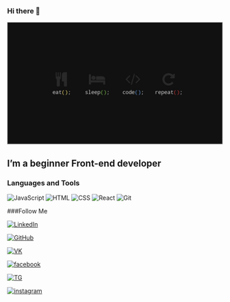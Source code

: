 ### Hi there 👋
[![Header](https://github.com/Askeladd06/Askeladd06/blob/main/assets/2906282.jpg)](https://www.linkedin.com/in/v-toderishen/)

## I’m a beginner Front-end developer

### Languages and Tools
![JavaScript](https://img.shields.io/badge/-JavaScript-313335?style=for-the-badge&logo=JavaScript&logoColor=default)
![HTML](https://img.shields.io/badge/-HTML-313335?style=for-the-badge&logo=&logoColor=white)
![CSS](https://img.shields.io/badge/-CSS-313335?style=for-the-badge&logo=&logoColor=orange)
![React](https://img.shields.io/badge/-React-313335?style=for-the-badge&logo=React&logoColor=61DBFB)
![Git](https://img.shields.io/badge/-Git-313335?style=for-the-badge&logo=Git&logoColor=white)


###Follow Me


[![LinkedIn](https://img.shields.io/badge/-Linked_In-313335?style=for-the-badge&logo=LinkedIn&logoColor=blue)](https://www.linkedin.com/in/v-toderishen/)

[![GitHub](https://img.shields.io/badge/-Git_Hub-313335?style=for-the-badge&logo=GitHub&logoColor=white)](https://github.com/Askeladd06)

[![VK](https://img.shields.io/badge/-Vkontakte-313335?style=for-the-badge&logo=VK&logoColor=blue)](https://vk.com/vivec_the_living_god)

[![facebook](https://img.shields.io/badge/-Facebook-313335?style=for-the-badge&logo=facebook&logoColor=blue)](https://www.facebook.com/vlad.toderishen.06)

[![TG](https://img.shields.io/badge/-Telegram-313335?style=for-the-badge&logo=Telegram&logoColor=blue)](https://t.me/Askeladd06)

[![instagram](https://img.shields.io/badge/-instagram-313335?style=for-the-badge&logo=instagram&logoColor=purple)](https://www.instagram.com/night_toderishen/)






















<!-- - 🔭 I’m currently working on ...
- 🌱 I’m currently learning ...
- 👯 I’m looking to collaborate on ...
- 🤔 I’m looking for help with ...
- 💬 Ask me about ...
- 📫 How to reach me: ...
- 😄 Pronouns: ...
- ⚡ Fun fact: ... -->
